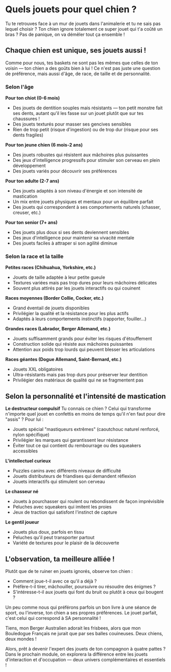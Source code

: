 # Quels jouets pour quel chien ?

Tu te retrouves face à un mur de jouets dans l'animalerie et tu ne sais pas lequel choisir ? Ton chien ignore totalement ce super jouet qui t'a coûté un bras ? Pas de panique, on va démêler tout ça ensemble !

## Chaque chien est unique, ses jouets aussi !

Comme pour nous, tes baskets ne sont pas les mêmes que celles de ton voisin — ton chien a des goûts bien à lui ! Ce n'est pas juste une question de préférence, mais aussi d'âge, de race, de taille et de personnalité.

### Selon l'âge

**Pour ton chiot (0-6 mois)**
- Des jouets de dentition souples mais résistants — ton petit monstre fait ses dents, autant qu'il les fasse sur un jouet plutôt que sur tes chaussures !
- Des jouets texturés pour masser ses gencives sensibles
- Rien de trop petit (risque d'ingestion) ou de trop dur (risque pour ses dents fragiles)

**Pour ton jeune chien (6 mois-2 ans)**
- Des jouets robustes qui résistent aux mâchoires plus puissantes
- Des jeux d'intelligence progressifs pour stimuler son cerveau en plein développement
- Des jouets variés pour découvrir ses préférences

**Pour ton adulte (2-7 ans)**
- Des jouets adaptés à son niveau d'énergie et son intensité de mastication
- Un mix entre jouets physiques et mentaux pour un équilibre parfait
- Des jouets qui correspondent à ses comportements naturels (chasser, creuser, etc.)

**Pour ton senior (7+ ans)**
- Des jouets plus doux si ses dents deviennent sensibles
- Des jeux d'intelligence pour maintenir sa vivacité mentale
- Des jouets faciles à attraper si son agilité diminue

### Selon la race et la taille

**Petites races (Chihuahua, Yorkshire, etc.)**
- Jouets de taille adaptée à leur petite gueule
- Textures variées mais pas trop dures pour leurs mâchoires délicates
- Souvent plus attirés par les jouets interactifs ou qui couinent

**Races moyennes (Border Collie, Cocker, etc.)**
- Grand éventail de jouets disponibles
- Privilégier la qualité et la résistance pour les plus actifs
- Adaptés à leurs comportements instinctifs (rapporter, fouiller...)

**Grandes races (Labrador, Berger Allemand, etc.)**
- Jouets suffisamment grands pour éviter les risques d'étouffement
- Construction solide qui résiste aux mâchoires puissantes
- Attention aux poids trop lourds qui peuvent blesser les articulations

**Races géantes (Dogue Allemand, Saint-Bernard, etc.)**
- Jouets XXL obligatoires
- Ultra-résistants mais pas trop durs pour préserver leur dentition
- Privilégier des matériaux de qualité qui ne se fragmentent pas

## Selon la personnalité et l'intensité de mastication

**Le destructeur compulsif**
Tu connais ce chien ? Celui qui transforme n'importe quel jouet en confettis en moins de temps qu'il n'en faut pour dire "assis" ? Pour lui :
- Jouets spécial "mastiqueurs extrêmes" (caoutchouc naturel renforcé, nylon spécifique)
- Privilégier les marques qui garantissent leur résistance
- Éviter tout ce qui contient du rembourrage ou des squeakers accessibles

**L'intellectuel curieux**
- Puzzles canins avec différents niveaux de difficulté
- Jouets distributeurs de friandises qui demandent réflexion
- Jouets interactifs qui stimulent son cerveau

**Le chasseur né**
- Jouets à pourchasser qui roulent ou rebondissent de façon imprévisible
- Peluches avec squeakers qui imitent les proies
- Jeux de traction qui satisfont l'instinct de capture

**Le gentil joueur**
- Jouets plus doux, parfois en tissu
- Peluches qu'il peut transporter partout
- Variété de textures pour le plaisir de la découverte

## L'observation, ta meilleure alliée !

Plutôt que de te ruiner en jouets ignorés, observe ton chien :
- Comment joue-t-il avec ce qu'il a déjà ?
- Préfère-t-il tirer, mâchouiller, poursuivre ou résoudre des énigmes ?
- S'intéresse-t-il aux jouets qui font du bruit ou plutôt à ceux qui bougent ?

Un peu comme nous qui préférons parfois un bon livre à une séance de sport, ou l'inverse, ton chien a ses propres préférences. Le jouet parfait, c'est celui qui correspond à SA personnalité !

Tiens, mon Berger Australien adorait les frisbees, alors que mon Bouledogue Français ne jurait que par ses balles couineuses. Deux chiens, deux mondes !

Alors, prêt à devenir l'expert des jouets de ton compagnon à quatre pattes ? Dans le prochain module, on explorera la différence entre les jouets d'interaction et d'occupation — deux univers complémentaires et essentiels ! 